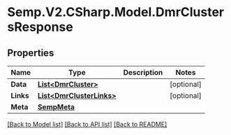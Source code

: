 # Semp.V2.CSharp.Model.DmrClustersResponse
## Properties

Name | Type | Description | Notes
------------ | ------------- | ------------- | -------------
**Data** | [**List&lt;DmrCluster&gt;**](DmrCluster.md) |  | [optional] 
**Links** | [**List&lt;DmrClusterLinks&gt;**](DmrClusterLinks.md) |  | [optional] 
**Meta** | [**SempMeta**](SempMeta.md) |  | 

[[Back to Model list]](../README.md#documentation-for-models) [[Back to API list]](../README.md#documentation-for-api-endpoints) [[Back to README]](../README.md)

